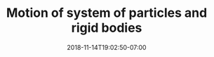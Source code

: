 ---
title: 'Motion of system of particles and rigid bodies'
date: 2018-11-14T19:02:50-07:00
draft: false
weight: 5
---